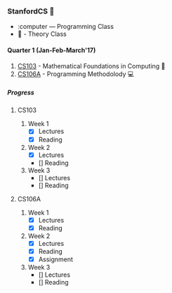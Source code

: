 ### StanfordCS :evergreen_tree:

* :computer — Programming Class
* :book: - Theory Class

#### Quarter 1 **(Jan-Feb-March'17)**  
1. [CS103](http://web.stanford.edu/class/cs103/) - Mathematical Foundations in Computing :book:
2. [CS106A](https://web.stanford.edu/class/cs106a) - Programming Methodolody :computer:

##### *Progress*


1. CS103
	1. Week 1
		 - [x] Lectures
		 - [x] Reading
	2. Week 2
		 - [x] Lectures
		 - [] Reading
	3. Week 3
		 - [] Lectures
		 - [] Reading

2. CS106A
	1. Week 1
		 - [x] Lectures
		 - [x] Reading
	2. Week 2
		 - [x] Lectures
		 - [x] Reading
		 - [x] Assignment
	3. Week 3
		 - [] Lectures
		 - [] Reading
